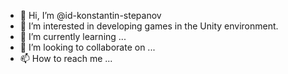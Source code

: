 - 👋 Hi, I’m @id-konstantin-stepanov
- 👀 I’m interested in developing games in the Unity environment.
- 🌱 I’m currently learning ...
- 💞️ I’m looking to collaborate on ...
- 📫 How to reach me ...

<!---
id-konstantin-stepanov/id-konstantin-stepanov is a ✨ special ✨ repository because its `README.md` (this file) appears on your GitHub profile.
You can click the Preview link to take a look at your changes.
--->
